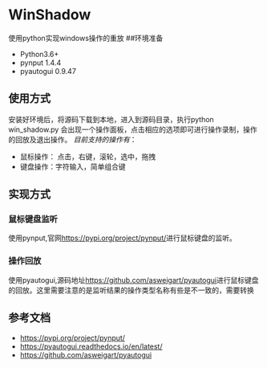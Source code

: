 # WinShadow
使用python实现windows操作的重放
##环境准备
- Python3.6+
- pynput 1.4.4
- pyautogui 0.9.47
## 使用方式
  安装好环境后，将源码下载到本地，进入到源码目录，执行python win_shadow.py 会出现一个操作面板，点击相应的选项即可进行操作录制，操作的回放及退出操作。
*目前支持的操作有*：

- 鼠标操作： 点击，右键，滚轮，选中，拖拽
- 键盘操作：字符输入，简单组合键
## 实现方式
### 鼠标键盘监听
使用pynput,官网<https://pypi.org/project/pynput/>进行鼠标键盘的监听。

### 操作回放
使用pyautogui,源码地址<https://github.com/asweigart/pyautogui>进行鼠标键盘的回放。这里需要注意的是监听结果的操作类型名称有些是不一致的，需要转换
## 参考文档
- <https://pypi.org/project/pynput/>
- <https://pyautogui.readthedocs.io/en/latest/>
- <https://github.com/asweigart/pyautogui>